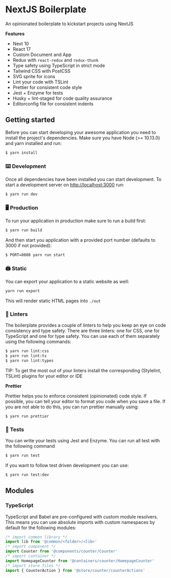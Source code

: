 # NextJS Boilerplate

An opinionated boilerplate to kickstart projects using NextJS

**Features**

- Next 10
- React 17
- Custom Document and App
- Redux with `react-redux` and `redux-thunk`
- Type safety using TypeScript in strict mode
- Tailwind CSS with PostCSS
- SVG sprite for icons
- Lint your code with TSLint
- Prettier for consistent code style
- Jest + Enzyme for tests
- Husky + lint-staged for code quality assurance
- Editorconfig file for consistent indents

## Getting started

Before you can start developing your awesome application you need to install the project's dependencies. Make sure you have Node (>= 10.13.0) and yarn installed and run:

```sh
$ yarn install
```

### ⌨️ Development

Once all dependencies have been installed you can start development. To start a development server on [http://localhost:3000](http://localhost:3000) run:

```sh
$ yarn run dev
```

### 🖥 Production

To run your application in production make sure to run a build first:

```sh
$ yarn run build
```

And then start you application with a provided port number (defaults to 3000 if not provided):

```sh
$ PORT=8080 yarn run start
```

### 🖨 Static

You can export your application to a static website as well:

```sh
yarn run export
```

This will render static HTML pages into `./out`

### 🧐 Linters

The boilerplate provides a couple of linters to help you keep an eye on code consistency and type safety. There are three linters: one for CSS, one for TypeScript and one for type safety. You can use each of them separately using the following commands:

```sh
$ yarn run lint:css
$ yarn run lint:ts
$ yarn run lint:types
```

TIP: To get the most out of your linters install the corresponding (Stylelint, TSLint) plugins for your editor or IDE

**Prettier**

Prettier helps you to enforce consistent (opinionated) code style. If possible, you can tell your editor to format you code when you save a file. If you are not able to do this, you can run prettier manually using:

```sh
$ yarn run prettier
```

### 🤖 Tests

You can write your tests using Jest and Enzyme. You can run all test with the following command

```sh
$ yarn run test
```

If you want to follow test driven development you can use:

```sh
$ yarn run test:dev
```

## Modules

### TypeScript

TypeScript and Babel are pre-configured with custom module resolvers.
This means you can use absolute imports with custom namespaces by default for the following modules:

```js
/* import common library */
import lib from '@common/<folder>/<lib>'
/* import component */
import Counter from '@components/counter/Counter'
/* import container */
import HomepageCounter from '@containers/counter/HomepageCounter'
/* import store files */
import { CounterAction } from '@store/counter/counterActions'
```


